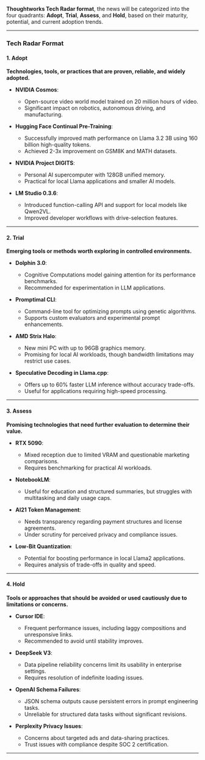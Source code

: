 **Thoughtworks Tech Radar format**, the news will be categorized into the four quadrants: **Adopt**, **Trial**, **Assess**, and **Hold**, based on their maturity, potential, and current adoption trends.

---

### **Tech Radar Format**

#### **1. Adopt**
**Technologies, tools, or practices that are proven, reliable, and widely adopted.**

- **NVIDIA Cosmos**:
  - Open-source video world model trained on 20 million hours of video.
  - Significant impact on robotics, autonomous driving, and manufacturing.

- **Hugging Face Continual Pre-Training**:
  - Successfully improved math performance on Llama 3.2 3B using 160 billion high-quality tokens.
  - Achieved 2-3x improvement on GSM8K and MATH datasets.

- **NVIDIA Project DIGITS**:
  - Personal AI supercomputer with 128GB unified memory.
  - Practical for local Llama applications and smaller AI models.

- **LM Studio 0.3.6**:
  - Introduced function-calling API and support for local models like Qwen2VL.
  - Improved developer workflows with drive-selection features.

---

#### **2. Trial**
**Emerging tools or methods worth exploring in controlled environments.**

- **Dolphin 3.0**:
  - Cognitive Computations model gaining attention for its performance benchmarks.
  - Recommended for experimentation in LLM applications.

- **Promptimal CLI**:
  - Command-line tool for optimizing prompts using genetic algorithms.
  - Supports custom evaluators and experimental prompt enhancements.

- **AMD Strix Halo**:
  - New mini PC with up to 96GB graphics memory.
  - Promising for local AI workloads, though bandwidth limitations may restrict use cases.

- **Speculative Decoding in Llama.cpp**:
  - Offers up to 60% faster LLM inference without accuracy trade-offs.
  - Useful for applications requiring high-speed processing.

---

#### **3. Assess**
**Promising technologies that need further evaluation to determine their value.**

- **RTX 5090**:
  - Mixed reception due to limited VRAM and questionable marketing comparisons.
  - Requires benchmarking for practical AI workloads.

- **NotebookLM**:
  - Useful for education and structured summaries, but struggles with multitasking and daily usage caps.

- **AI21 Token Management**:
  - Needs transparency regarding payment structures and license agreements.
  - Under scrutiny for perceived privacy and compliance issues.

- **Low-Bit Quantization**:
  - Potential for boosting performance in local Llama2 applications.
  - Requires analysis of trade-offs in quality and speed.

---

#### **4. Hold**
**Tools or approaches that should be avoided or used cautiously due to limitations or concerns.**

- **Cursor IDE**:
  - Frequent performance issues, including laggy compositions and unresponsive links.
  - Recommended to avoid until stability improves.

- **DeepSeek V3**:
  - Data pipeline reliability concerns limit its usability in enterprise settings.
  - Requires resolution of indefinite loading issues.

- **OpenAI Schema Failures**:
  - JSON schema outputs cause persistent errors in prompt engineering tasks.
  - Unreliable for structured data tasks without significant revisions.

- **Perplexity Privacy Issues**:
  - Concerns about targeted ads and data-sharing practices.
  - Trust issues with compliance despite SOC 2 certification.

---
